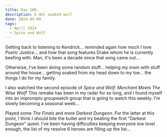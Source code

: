 ```yaml
---
title: Day 100.
description: k-dot soaked wolf
date: 2024-04-09
tags: 
  - April 2024
  - Spice and Wolf
---
```


Getting back to listening to Kendrick... reminded again how much I love *Poetic Justice*... and how that song features Drake whom he is currently beefing with. Man, it's been a decade since that song came out...

Otherwise, I've been doing some random stuff... helping my mom with stuff around the house... getting soaked from my head down to my toe... the things I do for my family.

I also watched the second episode of *Spice and Wolf: Merchant Meets The Wise Wolf*! This remake has been in my radar for so long, and I found myself into an impromptu groupwatch group that is going to watch this weekly. I'm slowly becoming a seasonal weeb...

Played some *The Finals* and more *Darkest Dungeon*. For the latter at this point, I think I should bite the bullet and try beating the first "Darkest Dungeon" quest. I've been having difficulties keeping everyone low level enough, the list of my resolve 6 heroes are filling up the list...